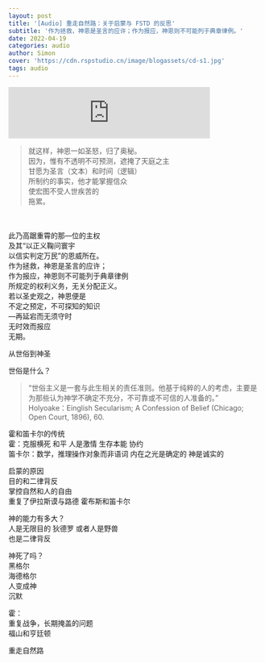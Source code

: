 ```yaml
---
layout: post
title: '[Audio] 重走自然路：关于启蒙与 FSTD 的反思'
subtitle: '作为拯救，神恩是圣言的应许；作为报应，神恩则不可能列于典章律例。'
date: 2022-04-19
categories: audio
author: Simon
cover: 'https://cdn.rspstudio.cn/image/blogassets/cd-s1.jpg'
tags: audio
---
```


<iframe src="https://anchor.fm/cardazzing/embed/episodes/FSTD-e1hcfqp" height="102px" width="400px" frameborder="0" scrolling="no"></iframe>

>就这样，神恩一如圣怒，归了奥秘。
<br>因为，惟有不透明不可预测，遮掩了天庭之主
<br>甘愿为圣言（文本）和时间（逻辑）
<br>所制约的事实，他才能掌握信众
<br>使宏图不受人世疾苦的
<br>拖累。
<br>
<br>此乃高踞重霄的那—位的主权
<br>及其“以正义鞠问寰宇
<br>以信实判定万民”的恩威所在。
<br>作为拯救，神恩是圣言的应许；
<br>作为报应，神恩则不可能列于典章律例
<br>所规定的权利义务，无关分配正义。
<br>若以圣史观之，神恩便是
<br>不定之预定，不可探知的知识
<br>—再延宕而无须守时
<br>无时效而报应
<br>无期。


从世俗到神圣

世俗是什么？
>“世俗主义是一套与此生相关的责任准则。他基于纯粹的人的考虑，主要是为那些认为神学不确定不充分，不可靠或不可信的人准备的。”
<br> Holyoake：Einglish Secularism; A Confession of Belief (Chicago; Open Court, 1896), 60.

霍和笛卡尔的传统
<br>霍：克服横死 和平 人是激情 生存本能 协约
<br>笛卡尔：数学，推理操作对象而非语词
内在之光是确定的 神是诚实的

启蒙的原因
<br>目的和二律背反
<br>掌控自然和人的自由
<br>重复了伊拉斯谟与路德 霍布斯和笛卡尔

神的能力有多大？
<br>人是无限目的 狄德罗 或者人是野兽
<br>也是二律背反

神死了吗？
<br>黑格尔
<br>海德格尔
<br>人变成神
<br>沉默

霍：
<br>重复战争，长期掩盖的问题
<br>福山和亨廷顿

重走自然路
